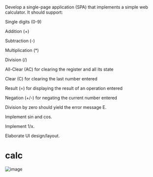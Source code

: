 Develop a single-page application (SPA) that implements a simple web calculator. It should support:

Single digits (0-9)

Addition (+)

Subtraction (-)

Multiplication (*)

Division (/)

All-Clear (AC) for clearing the register and all its state

Clear (C) for clearing the last number entered

Result (=) for displaying the result of an operation entered

Negation (+/-) for negating the current number entered

Division by zero should yield the error message E. 

Implement sin and cos. 

Implement 1/x. 

Elaborate UI design/layout.
# calc

![image](https://user-images.githubusercontent.com/65893401/166164877-532ae76f-1b13-40d4-84ee-8d3e98113a7d.png)
